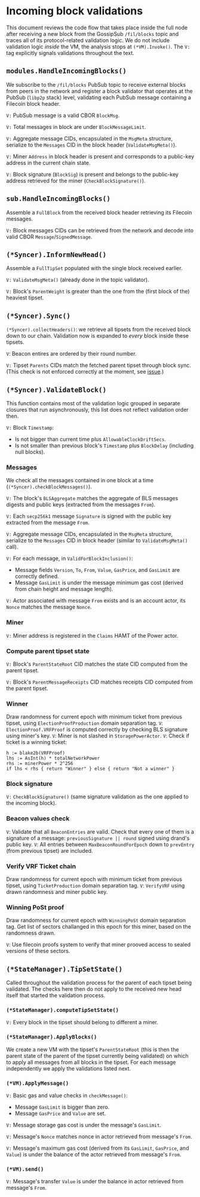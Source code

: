 # Incoming block validations

This document reviews the code flow that takes place inside the full node after receiving a new block from the GossipSub `/fil/blocks` topic and traces all of its protocol-related validation logic. We do not include validation logic *inside* the VM, the analysis stops at `(*VM).Invoke()`. The `V:` tag explicitly signals validations throughout the text.

## `modules.HandleIncomingBlocks()`

We subscribe to the `/fil/blocks` PubSub topic to receive external blocks from peers in the network and register a block validator that operates at the PubSub (`libp2p` stack) level, validating each PubSub message containing a Filecoin block header.

`V:` PubSub message is a valid CBOR `BlockMsg`.

`V:` Total messages in block are under `BlockMessageLimit`.

`V:` Aggregate message CIDs, encapsulated in the `MsgMeta` structure, serialize to the `Messages` CID in the block header (`ValidateMsgMeta()`).

`V:` Miner `Address` in block header is present and corresponds to a public-key address in the current chain state.

`V:` Block signature (`BlockSig`) is present and belongs to the public-key address retrieved for the miner (`CheckBlockSignature()`).

## `sub.HandleIncomingBlocks()`

Assemble a `FullBlock` from the received block header retrieving its Filecoin messages.

`V:` Block messages CIDs can be retrieved from the network and decode into valid CBOR `Message`/`SignedMessage`.

## `(*Syncer).InformNewHead()`

Assemble a `FullTipSet` populated with the single block received earlier.

`V:` `ValidateMsgMeta()` (already done in the topic validator).

`V:` Block's `ParentWeight` is greater than the one from the (first block of the) heaviest tipset.

## `(*Syncer).Sync()`

`(*Syncer).collectHeaders()`: we retrieve all tipsets from the received block down to our chain. Validation now is expanded to *every* block inside these tipsets.

`V`: Beacon entires are ordered by their round number.

`V:` Tipset `Parents` CIDs match the fetched parent tipset through block sync. (This check is not enforced correctly at the moment, see [issue](https://github.com/EpiK-Protocol/go-epik/issues/1918).)

## `(*Syncer).ValidateBlock()`

This function contains most of the validation logic grouped in separate closures that run asynchronously, this list does not reflect validation order then.

`V:` Block `Timestamp`:
  * Is not bigger than current time plus `AllowableClockDriftSecs`.
  * Is not smaller than previous block's `Timestamp` plus `BlockDelay` (including null blocks).

### Messages

We check all the messages contained in one block at a time (`(*Syncer).checkBlockMessages()`).

`V:` The block's `BLSAggregate` matches the aggregate of BLS messages digests and public keys (extracted from the messages `From`).

`V:` Each `secp256k1` message `Signature` is signed with the public key extracted from the message `From`.

`V:` Aggregate message CIDs, encapsulated in the `MsgMeta` structure, serialize to the `Messages` CID in block header (similar to `ValidateMsgMeta()` call).

`V:` For each message, in `ValidForBlockInclusion()`:
* Message fields `Version`, `To`, `From`, `Value`, `GasPrice`, and `GasLimit` are correctly defined.
* Message `GasLimit` is under the message minimum gas cost (derived from chain height and message length).

`V:` Actor associated with message `From` exists and is an account actor, its `Nonce` matches the message `Nonce`.

### Miner

`V:` Miner address is registered in the `Claims` HAMT of the Power actor.

### Compute parent tipset state

`V:` Block's `ParentStateRoot` CID matches the state CID computed from the parent tipset.

`V:` Block's `ParentMessageReceipts` CID matches receipts CID computed from the parent tipset.

### Winner

Draw randomness for current epoch with minimum ticket from previous tipset, using `ElectionProofProduction`
domain separation tag.
`V`: `ElectionProof.VRFProof` is computed correctly by checking BLS signature using miner's key.
`V`: Miner is not slashed in `StoragePowerActor`.
`V`: Check if ticket is a winning ticket:
```
h := blake2b(VRFProof)
lhs := AsInt(h) * totalNetworkPower
rhs := minerPower * 2^256
if lhs < rhs { return "Winner" } else { return "Not a winner" }
```

### Block signature

`V:` `CheckBlockSignature()` (same signature validation as the one applied to the incoming block).

### Beacon values check

`V`: Validate that all `BeaconEntries` are valid. Check that every one of them is a signature of a message: `previousSignature || round` signed using drand's public key.
`V`: All entries between `MaxBeaconRoundForEpoch` down to `prevEntry` (from previous tipset) are included.

### Verify VRF Ticket chain

Draw randomness for current epoch with minimum ticket from previous tipset, using `TicketProduction`
domain separation tag.
`V`: `VerifyVRF` using drawn randomness and miner public key.

### Winning PoSt proof

Draw randomness for current epoch with `WinningPoSt` domain separation tag.
Get list of sectors challanged in this epoch for this miner, based on the randomness drawn. 

`V`: Use filecoin proofs system to verify that miner prooved access to sealed versions of these sectors.

## `(*StateManager).TipSetState()`

Called throughout the validation process for the parent of each tipset being validated. The checks here then do not apply to the received new head itself that started the validation process.

### `(*StateManager).computeTipSetState()`

`V:` Every block in the tipset should belong to different a miner.

### `(*StateManager).ApplyBlocks()`

We create a new VM with the tipset's `ParentStateRoot` (this is then the parent state of the parent of the tipset currently being validated) on which to apply all messages from all blocks in the tipset. For each message independently we apply the validations listed next.

### `(*VM).ApplyMessage()`

`V:` Basic gas and value checks in `checkMessage()`:
* Message `GasLimit` is bigger than zero.
* Message `GasPrice` and `Value` are set.

`V:` Message storage gas cost is under the message's `GasLimit`.

`V:` Message's `Nonce` matches nonce in actor retrieved from message's `From`.

`V:` Message's maximum gas cost (derived from its `GasLimit`, `GasPrice`, and `Value`) is under the balance of the actor retrieved from message's `From`.

### `(*VM).send()`

`V:` Message's transfer `Value` is under the balance in actor retrieved from message's `From`.
